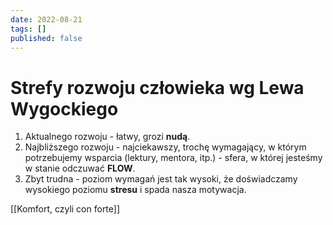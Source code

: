 ```yaml
---
date: 2022-08-21
tags: []
published: false
---
```

# Strefy rozwoju człowieka wg Lewa Wygockiego

1. Aktualnego rozwoju - łatwy, grozi **nudą**.
2. Najbliższego rozwoju - najciekawszy, trochę wymagający, w którym potrzebujemy wsparcia (lektury, mentora, itp.) - sfera, w której jesteśmy w stanie odczuwać **FLOW**.
3. Zbyt trudna - poziom wymagań jest tak wysoki, że doświadczamy wysokiego poziomu **stresu** i spada nasza motywacja.

[[Komfort, czyli con forte]]